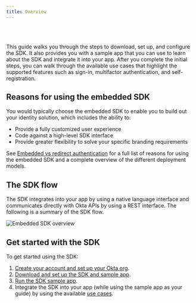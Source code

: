 ```yaml
---
title: Overview
---
```


<ApiLifecycle access="ie" /><br>
<ApiLifecycle access="Limited GA" /><br>

<div class="oie-embedded-sdk">

This guide walks you through the steps to download, set up, and configure
the SDK. It also provides you with a sample app that you can use to learn about the SDK and integrate it into your app. After you complete the initial steps, you can walk through the available use cases that highlight the supported features such as sign-in, multifactor authentication, and self-registration.

## Reasons for using the embedded SDK

You would typically choose the embedded SDK to enable you to build out your identity solution, which includes the ability to:

* Provide a fully customized user experience
* Code against a high-level SDK interface
* Provide greater flexibility to solve your specific branding requirements

See [Embedded vs redirect authentication](/docs/concepts/hosted-vs-embedded/#okta-hosted-vs-customer-hosted) for a full list of reasons for using the embedded SDK and a complete overview of the different deployment models.

## The SDK flow

The SDK integrates into your app by using a native language interface and communicates directly with Okta APIs by using a REST interface. The following is a summary of the SDK flow.

<div class="common-image-format">

![Embedded SDK overview](/img/oie-embedded-sdk/embedded-sdk-overview.png
 "Overview of the embedded SDK")

</div>

## Get started with the SDK

To get started using the SDK:

1. [Create your account and set up your Okta org](/docs/guides/oie-embedded-common-org-setup/aspnet/main/).
1. [Download and set up the SDK and sample app](/docs/guides/oie-embedded-common-download-setup-app/aspnet/main/).
1. [Run the SDK sample app](/docs/guides/oie-embedded-sdk-run-sample/aspnet/main/).
1. Integrate the SDK into your app (while using the sample app as your guide) by using the available [use cases](/docs/guides/oie-embedded-sdk-use-cases/aspnet/oie-embedded-sdk-use-case-overview/).

</div>
